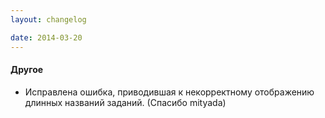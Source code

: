 ```yaml
---
layout: changelog

date: 2014-03-20
---
```


#### Другое

- Исправлена ошибка, приводившая к некорректному отображению длинных названий заданий. (Спасибо mityada)
